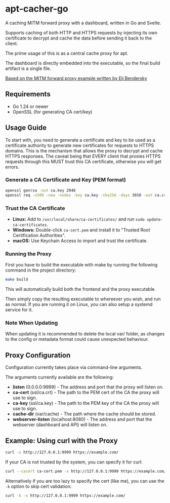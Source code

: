 # apt-cacher-go

A caching MITM forward proxy with a dashboard, written in Go and Svelte.

Supports caching of both HTTP and HTTPS requests by injecting its own certificate to decrypt and cache the data before sending it back to the client.

The prime usage of this is as a central cache proxy for apt.

The dashboard is directly embedded into the executable, so the final build artifact is a single file.

[Based on the MITM forward proxy example written by Eli Bendersky](https://github.com/eliben/code-for-blog/blob/main/2022/go-and-proxies/connect-mitm-proxy.go)

## Requirements

- Go 1.24 or newer
- OpenSSL (for generating CA cert/key)

## Usage Guide

To start with, you need to generate a certificate and key to be used as a certificate authority to generate new certificates for requests to HTTPS domains. This is the mechanism that allows the proxy to decrypt and cache HTTPS responses.
The caveat being that EVERY client that proxies HTTPS requests through this MUST trust this CA certificate, otherwise you will get errors.

### Generate a CA Certificate and Key (PEM format)

```sh
openssl genrsa -out ca.key 2048
openssl req -x509 -new -nodes -key ca.key -sha256 -days 3650 -out ca.crt -subj "//CN=apt-cacher-go"
```

### Trust the CA Certificate

- **Linux:** Add to `/usr/local/share/ca-certificates/` and run `sudo update-ca-certificates`.
- **Windows:** Double-click `ca-cert.pem` and install it to "Trusted Root Certification Authorities".
- **macOS:** Use Keychain Access to import and trust the certificate.

### Running the Proxy

First you have to build the executable with make by running the following command in the project directory:

```sh
make build
```

This will automatically build both the frontend and the proxy executable.

Then simply copy the resulting executable to whereever you wish, and run as normal. If you are running it on Linux, you can also setup a systemd service for it.

### Note When Updating

When updating it is recommended to delete the local var/ folder, as changes to the config or metadata format could cause unexpected behaviour.

## Proxy Configuration

Configuration currently takes place via command-line arguments.

The arguments currently available are the following:

- **listen** (0.0.0.0:9999) - The address and port that the proxy will listen on.
- **ca-cert** (ssl/ca.crt) - The path to the PEM cert of the CA the proxy will use to sign.
- **ca-key** (ssl/ca.key) - The path to the PEM key of the CA the proxy will use to sign.
- **cache-dir** (var/cache) - The path where the cache should be stored.
- **webserver-listen** (localhost:8080) - The address and port that the webserver (dashboard and API) will listen on.

## Example: Using curl with the Proxy

```sh
curl -x http://127.0.0.1:9999 https://example.com/
```

If your CA is not trusted by the system, you can specify it for curl:

```sh
curl --cacert ca-cert.pem -x http://127.0.0.1:9999 https://example.com/
```

Alternatively if you are too lazy to specify the cert (like me), you can use the `-k` option to skip cert validation:

```sh
curl -k -x http://127.0.0.1:9999 https://example.com/
```
